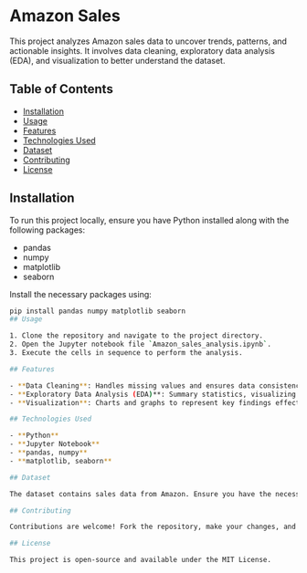 
# Amazon Sales

This project analyzes Amazon sales data to uncover trends, patterns, and actionable insights. It involves data cleaning, exploratory data analysis (EDA), and visualization to better understand the dataset.

## Table of Contents
- [Installation](#installation)
- [Usage](#usage)
- [Features](#features)
- [Technologies Used](#technologies-used)
- [Dataset](#dataset)
- [Contributing](#contributing)
- [License](#license)

## Installation

To run this project locally, ensure you have Python installed along with the following packages:

- pandas  
- numpy  
- matplotlib  
- seaborn  

Install the necessary packages using:  
```bash
pip install pandas numpy matplotlib seaborn
## Usage

1. Clone the repository and navigate to the project directory.
2. Open the Jupyter notebook file `Amazon_sales_analysis.ipynb`.
3. Execute the cells in sequence to perform the analysis.

## Features

- **Data Cleaning**: Handles missing values and ensures data consistency.
- **Exploratory Data Analysis (EDA)**: Summary statistics, visualizing sales trends, and identifying patterns.
- **Visualization**: Charts and graphs to represent key findings effectively.

## Technologies Used

- **Python**
- **Jupyter Notebook**
- **pandas, numpy**
- **matplotlib, seaborn**

## Dataset

The dataset contains sales data from Amazon. Ensure you have the necessary permissions to use the data.

## Contributing

Contributions are welcome! Fork the repository, make your changes, and submit a pull request.

## License

This project is open-source and available under the MIT License.
